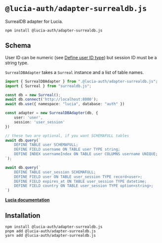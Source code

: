 # `@lucia-auth/adapter-surrealdb.js`

SurrealDB adapter for Lucia.

```
npm install @lucia-auth/adapter-surrealdb.js
```

## Schema

User ID can be numeric (see [Define user ID type](https://github.com/lucia-auth/lucia/blob/main/docs/pages/basics/users.md#define-user-id-type)) but session ID must be a string type.

`SurrealDBAdapter` takes a `Surreal` instance and a list of table names.

```ts
import { SurrealDBAdapter } from ".@lucia-auth/adapter-surrealdb.js";
import { Surreal } from "surrealdb.js";

const db = new Surreal();
await db.connect('http://localhost:8000');
await db.use({ namespace: "lucia", database: "auth" })

const adapter = new SurrealDBAdapter(db, {
	user: 'user',
	session: 'user_session'
})

// these two are optional, if you want SCHEMAFULL tables
await db.query(`
	DEFINE TABLE user SCHEMAFULL;
	DEFINE FIELD username ON TABLE user TYPE string;
	DEFINE INDEX usernameIndex ON TABLE user COLUMNS username UNIQUE;
`);

await db.query(`
	DEFINE TABLE user_session SCHEMAFULL;
	DEFINE FIELD user ON TABLE user_session TYPE record<user>;
	DEFINE FIELD expires_at ON TABLE user_session TYPE datetime;
	DEFINE FIELD country ON TABLE user_session TYPE option<string>;
`)

```
**[Lucia documentation](https://v3.lucia-auth.com)**

## Installation

```
npm install @lucia-auth/adapter-surrealdb.js
pnpm add @lucia-auth/adapter-surrealdb.js
yarn add @lucia-auth/adapter-surrealdb.js
```


